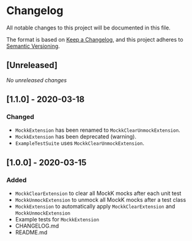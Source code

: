 # Changelog
All notable changes to this project will be documented in this file.

The format is based on [Keep a Changelog](https://keepachangelog.com/en/1.1.0/),
and this project adheres to [Semantic Versioning](https://semver.org/spec/v2.0.0.html).

## [Unreleased]

_No unreleased changes_

## [1.1.0] - 2020-03-18

### Changed

- `MockkExtension` has been renamed to `MockkClearUnmockExtension`.
- `MockkExtension` has been deprecated (warning).
- `ExampleTestSuite` uses `MockkClearUnmockExtension`.

## [1.0.0] - 2020-03-15

### Added

- `MockkClearExtension` to clear all MockK mocks after each unit test
- `MockkUnmockExtension` to unmock all MockK mocks after a test class
- `MockkExtension` to automatically apply `MockkClearExtension` and `MockkUnmockExtension`
- Example tests for `MockkExtension`
- CHANGELOG.md
- README.md
